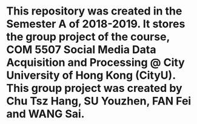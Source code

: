 # This repository was created in the Semester A of 2018-2019. It stores the group project of the course, COM 5507 Social Media Data Acquisition and Processing @ City University of Hong Kong (CityU). This group project was created by Chu Tsz Hang, SU Youzhen, FAN Fei and WANG Sai.
